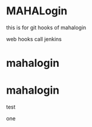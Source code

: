 # MAHALogin
this is for git hooks  of mahalogin

web hooks call jenkins




# mahalogin
# mahalogin

test

one

